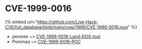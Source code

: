 # CVE-1999-0016
{% embed url="https://github.com/Live-Hack-CVE/full_database/blob/main/cves/1999/CVE-1999-0016.json" %}

* pexmee ~> [CVE-1999-0016-Land-DOS-tool](https://www.alice-snow.ru/1999/database/cve-1999-0016/cve-1999-0016-land-dos-tool-pexmee)
* Pommaq ~> [CVE-1999-0016-POC](https://www.alice-snow.ru/1999/database/cve-1999-0016/cve-1999-0016-poc-pommaq)